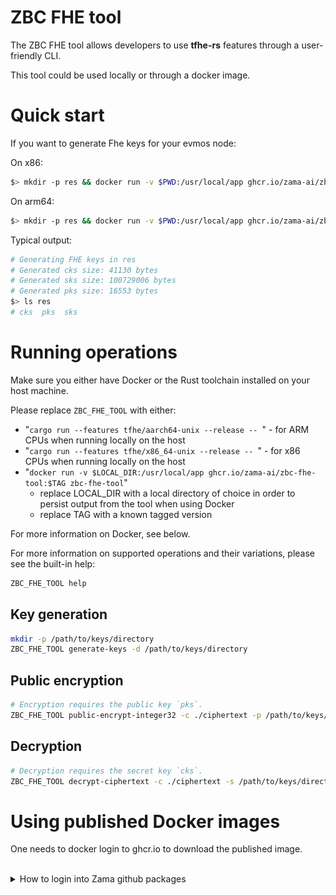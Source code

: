# ZBC FHE tool

The ZBC FHE tool allows developers to use __tfhe-rs__ features through a user-friendly CLI.

This tool could be used locally or through a docker image.

# Quick start

If you want to generate Fhe keys for your evmos node:

On x86:
```bash
$> mkdir -p res && docker run -v $PWD:/usr/local/app ghcr.io/zama-ai/zbc-fhe-tool:v0.1.0 zbc-fhe-tool  generate-keys -d res
```

On arm64:
```bash
$> mkdir -p res && docker run -v $PWD:/usr/local/app ghcr.io/zama-ai/zbc-fhe-tool:v0.1.0-arm64 zbc-fhe-tool  generate-keys -d res
```

Typical output:
```bash
# Generating FHE keys in res
# Generated cks size: 41130 bytes
# Generated sks size: 100729006 bytes
# Generated pks size: 16553 bytes
$> ls res
# cks  pks  sks
```

# Running operations

Make sure you either have Docker or the Rust toolchain installed on your host machine.

Please replace `ZBC_FHE_TOOL` with either:
 * "`cargo run --features tfhe/aarch64-unix --release -- `" - for ARM CPUs when running locally on the host
 * "`cargo run --features tfhe/x86_64-unix --release -- `" - for x86 CPUs when running locally on the host
 * "`docker run -v $LOCAL_DIR:/usr/local/app ghcr.io/zama-ai/zbc-fhe-tool:$TAG zbc-fhe-tool`"
    * replace LOCAL_DIR with a local directory of choice in order to persist output from the tool when using Docker
    * replace TAG with a known tagged version

For more information on Docker, see below.

For more information on supported operations and their variations, please see the built-in help:
```bash
ZBC_FHE_TOOL help
```

## Key generation

```bash
mkdir -p /path/to/keys/directory
ZBC_FHE_TOOL generate-keys -d /path/to/keys/directory
```

## Public encryption

```bash
# Encryption requires the public key `pks`.
ZBC_FHE_TOOL public-encrypt-integer32 -c ./ciphertext -p /path/to/keys/directory/pks -v 42
```

## Decryption

```bash
# Decryption requires the secret key `cks`.
ZBC_FHE_TOOL decrypt-ciphertext -c ./ciphertext -s /path/to/keys/directory/cks
```

# Using published Docker images

One needs to docker login to ghcr.io to download the published image.

<br />
<details>
  <summary>How to login into Zama github packages</summary>
<br />

1. Create a PAT (Personnal Access token) in github **developer settings** with a read (write if necessary) access to Zama github registry. 
2. Execute docker login ghcr.io with your **github account name** and the **newly created PAT**.

![PAT](./resources/PAT_github_packages.png)
</details>
<br />

